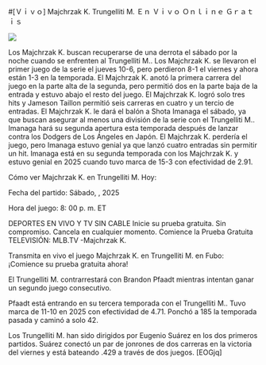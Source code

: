 #[Ｖｉｖｏ] Majchrzak K. Trungelliti M. Ｅｎ Ｖｉｖｏ Ｏｎｌｉｎｅ Ｇｒａｔｉｓ  
  
  
[![](https://i.imgur.com/qSNzIqt.png)](https://movie.rssnews.media/SxruknI.php)  
  
Los Majchrzak K. buscan recuperarse de una derrota el sábado por la noche cuando se enfrenten al Trungelliti M.. Los Majchrzak K. se llevaron el primer juego de la serie el jueves 10-6, pero perdieron 8-1 el viernes y ahora están 1-3 en la temporada. El Majchrzak K. anotó la primera carrera del juego en la parte alta de la segunda, pero permitió dos en la parte baja de la entrada y estuvo abajo el resto del juego. El Majchrzak K. logró solo tres hits y Jameson Taillon permitió seis carreras en cuatro y un tercio de entradas. El Majchrzak K. le dará el balón a Shota Imanaga el sábado, ya que buscan asegurar al menos una división de la serie con el Trungelliti M.. Imanaga hará su segunda apertura esta temporada después de lanzar contra los Dodgers de Los Ángeles en Japón. El Majchrzak K. perdería el juego, pero Imanaga estuvo genial ya que lanzó cuatro entradas sin permitir un hit. Imanaga está en su segunda temporada con los Majchrzak K. y estuvo genial en 2025 cuando tuvo marca de 15-3 con efectividad de 2.91.

Cómo ver Majchrzak K. en Trungelliti M. Hoy:

Fecha del partido: Sábado, , 2025

Hora del juego: 8: 00 p. m. ET

DEPORTES EN VIVO Y TV SIN CABLE
Inicie su prueba gratuita. Sin compromiso. Cancela en cualquier momento.
Comience la Prueba Gratuita
TELEVISIÓN: MLB.TV -Majchrzak K.

Transmita en vivo el juego Majchrzak K. en Trungelliti M. en Fubo: ¡Comience su prueba gratuita ahora! 

El Trungelliti M. contrarrestará con Brandon Pfaadt mientras intentan ganar un segundo juego consecutivo.

Pfaadt está entrando en su tercera temporada con el Trungelliti M.. Tuvo marca de 11-10 en 2025 con efectividad de 4.71. Ponchó a 185 la temporada pasada y caminó a solo 42.

Los Trungelliti M. han sido dirigidos por Eugenio Suárez en los dos primeros partidos. Suárez conectó un par de jonrones de dos carreras en la victoria del viernes y está bateando .429 a través de dos juegos. [EOGjq]